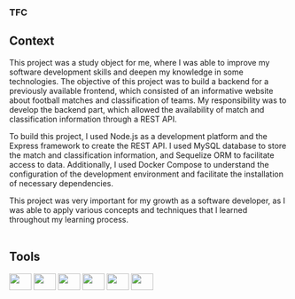 ### TFC

## Context
This project was a study object for me, where I was able to improve my software development skills and deepen my knowledge in some technologies. The objective of this project was to build a backend for a previously available frontend, which consisted of an informative website about football matches and classification of teams. My responsibility was to develop the backend part, which allowed the availability of match and classification information through a REST API.

To build this project, I used Node.js as a development platform and the Express framework to create the REST API. I used MySQL database to store the match and classification information, and Sequelize ORM to facilitate access to data. Additionally, I used Docker Compose to understand the configuration of the development environment and facilitate the installation of necessary dependencies.

This project was very important for my growth as a software developer, as I was able to apply various concepts and techniques that I learned throughout my learning process.
<br><br>

## Tools
<div style="display: inline_block">
  <img align="center" height="30" width="40" src="https://cdn.jsdelivr.net/gh/devicons/devicon/icons/docker/docker-plain.svg">
  <img align="center" height="30" width="40" src="https://cdn.jsdelivr.net/gh/devicons/devicon/icons/javascript/javascript-plain.svg">
  <img align="center" height="30" width="40" src="https://cdn.jsdelivr.net/gh/devicons/devicon/icons/mysql/mysql-original-wordmark.svg">
  <img align="center" height="30" width="40" src="https://cdn.jsdelivr.net/gh/devicons/devicon/icons/nodejs/nodejs-plain.svg">
  <img align="center" height="30" width="40" src="https://cdn.jsdelivr.net/gh/devicons/devicon/icons/sequelize/sequelize-plain.svg">
  <img align="center" height="30" width="40" src="https://cdn.jsdelivr.net/gh/devicons/devicon/icons/typescript/typescript-plain.svg">
 </div>
<br>
